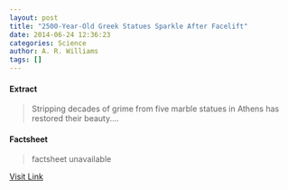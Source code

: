 ```yaml
---
layout: post
title: "2500-Year-Old Greek Statues Sparkle After Facelift"
date: 2014-06-24 12:36:23
categories: Science
author: A. R. Williams
tags: []
---
```



#### Extract
>Stripping decades of grime from five marble statues in Athens has restored their beauty....

#### Factsheet
>factsheet unavailable

[Visit Link](http://feeds.nationalgeographic.com/~r/ng/News/News_Main/~3/eRaktUkEVYc/)


